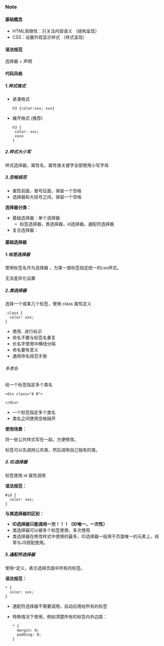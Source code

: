### Note

#### 基础概念

- HTML局限性：只关注内容语义 （结构呈现）
- CSS：设置外观显示样式 （样式呈现）

#### 语法规范

选择器 + 声明

#### 代码风格

##### 1.样式格式

- 紧凑格式

  ```
  h3 {color:xxx; xxx}
  ```

- 展开格式 (推荐)

  ```
  h3 {
   color: xxx;
   xxxx
  }
  ```

##### 2.样式大小写

样式选择器，属性名，属性值关键字全部使用小写字母

##### 3.空格规范

- 属性前面，冒号后面，保留一个空格
- 选择器和大括号之间，保留一个空格



**选择器分类：**

- 基础选择器：单个选择器
  - 标签选择器，类选择器，id选择器，通配符选择器
- 复合选择器：

#### 基础选择器



##### 1.标签选择器

使用标签名作为选择器 ，为某一类标签指定统一的css样式。

无法差异化设置



##### 2.类选择器

选择一个或某几个标签，使用  class 属性定义

```
.class {
  color: xxx;
}
```

- 使用`.` 进行标识
- 命名不要与标签名重复
- 长名字使用中横线分隔
- 命名要有意义
- 通用命名规范手册

###### 多类名

给一个标签指定多个类名

```
<div class="A B">

</div>
```

- 一个标签指定多个类名
- 类名之间使用空格隔开

**使用场景**：

将一些公共样式写在一起，方便修改。

标签可以先调用公共类，然后调用自己独有的类。

##### 3. ID选择器

标签使用 id 属性调用

**语法规范：**

```
#id {
  color: xxx;
}
```

**与类选择器的区别：**

- **ID选择器只能调用一次！！！（ID唯一，一次性）**
- 类选择器可以被多个标签使用，多次使用
- 类选择器在修改样式中使用的最多，ID选择器一般用于页面唯一的元素上，经常与JS搭配使用。

##### 5.通配符选择器

使用`*`定义，表示选择页面中所有的标签。

**语法规范：**

```
* {
  color: xxx;
}
```

- 通配符选择器不需要调用，自动应用给所有的标签

- 特殊情况下使用，例如清楚所有的标签内外边距：

  ```
  * {
    margin: 0;
    padding: 0;
  }
  ```

  
